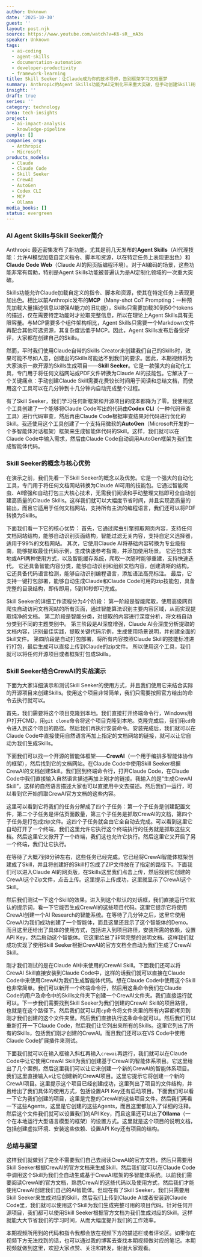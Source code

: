 ```yaml
---
author: Unknown
date: '2025-10-30'
guest: ''
layout: post.njk
source: https://www.youtube.com/watch?v=K6-sR__mA3s
speaker: Unknown
tags:
  - ai-coding
  - agent-skills
  - documentation-automation
  - developer-productivity
  - framework-learning
title: Skill Seeker：让Claude成为你的技术导师，告别框架学习文档噩梦
summary: Anthropic的Agent Skills功能为AI定制化带来重大突破，但手动创建Skill耗时费力。本视频介绍开源工具Skill Seeker，它能自动化将任何文档、网站或PDF转换为Claude AI的技能包。通过智能爬虫、AI增强和自动打包，Skill Seeker大幅降低学习新框架和开源项目的成本，实现高质量的技能输出，并演示了如何利用它为CrewAI和AutoGen框架生成智能体代码。
insight: ''
draft: true
series: ''
category: technology
area: tech-insights
project:
  - ai-impact-analysis
  - knowledge-pipeline
people: []
companies_orgs:
  - Anthropic
  - Microsoft
products_models:
  - Claude
  - Claude Code
  - Skill Seeker
  - CrewAI
  - AutoGen
  - Codex CLI
  - MCP
  - Ollama
media_books: []
status: evergreen
---
```

### AI Agent Skills与Skill Seeker简介

Anthropic 最近密集发布了新功能，尤其是前几天发布的**Agent Skills**（AI代理技能：允许AI模型加载自定义指令、脚本和资源，以在特定任务上表现更出色）和**Claude Code Web**（Claude AI的网页版编程环境）。对于AI编码的场景，这些功能非常有帮助，特别是Agent Skills功能被普遍认为是AI定制化领域的一次重大突破。

Skills功能允许Claude加载自定义的指令、脚本和资源，使其在特定任务上表现更加出色。相比以前Anthropic发布的**MCP**（Many-shot CoT Prompting：一种预先加载大量描述信息以增强AI能力的旧功能），Skills只需要加载30到50个tokens的描述，仅在需要特定功能时才拉取完整信息，所以在理论上Agent Skills具有无限容量。与MCP需要多个组件架构相比，Agent Skills只需要一个Markdown文件再配合其他可选资源，其复杂度远低于MCP。因此，Agent Skills发布后备受好评，大家都在创建自己的Skills。

然而，平时我们使用Claude自带的Skills Creator来创建我们自己的Skills时，效果可能不尽如人意，创建出的Skills可能达不到我们的要求。因此，本期视频将为大家演示一款开源的Skills生成项目——**Skill Seeker**。它是一款强大的自动化工具，专门用于将任何文档网站或PDF文件转换为Claude AI的技能包。它解决了一个关键痛点：手动创建Claude Skill需要花费较长时间用于阅读和总结文档，而使用这个工具可以在几分钟到十几分钟内自动完成整个过程。

有了Skill Seeker，我们学习任何新框架和开源项目的成本都降为了零。我使用这个工具创建了一个能够将Claude Code写出的代码由**Codex CLI**（一种代码审查工具）进行代码审查，然后再由Claude Code根据审查结果对代码进行优化的Skill。我还使用这个工具创建了一个支持用微软的**AutoGen**（Microsoft开发的一个多智能体对话框架）框架来生成智能体代码的Skill。这样，我们就可以在Claude Code中输入需求，然后由Claude Code自动调用AutoGen框架为我们生成智能体代码。

### Skill Seeker的概念与核心优势

在演示之前，我们先看一下Skill Seeker的概念以及优势。它是一个强大的自动化工具，专门用于将任何文档网站转换为Claude AI可用的技能包。它通过智能爬虫、AI增强和自动打包三大核心技术，无需我们阅读和手动整理文档即可全自动创建高质量的Claude Skills。这样我们就可以大幅度节省时间，并且实现高质量的输出，而且它适用于任何文档网站，支持所有主流的编程语言，我们还可以将PDF转换为Skills。

下面我们看一下它的核心优势：
首先，它通过爬虫引擎抓取网页内容，支持任何文档网站结构，能够自动识别页面结构，智能过滤无关内容，支持自定义选择器，适用于99%的文档网站。
其次，它使用Claude AI将基础内容转换为专业级指南，能够提取最佳代码示例，生成快速参考指南，并添加使用场景。
它还包含本地或API两种使用方式，以及智能缓存系统，爬取一次随时能够重建，支持快速迭代。
它还具备智能内容分类，能够自动识别和组织文档内容，创建清晰的结构。
它还具备代码语言检测，能够自动识别编程语言，添加语法高亮标注。
最后，它支持一键打包部署，能够自动生成Claude和Claude Code可用的zip技能包，具备完整的目录结构，即传即用，5到10秒即可完成。

Skill Seeker的详细工作流程分为4个阶段：
第一阶段是智能爬取，使用高级网页爬虫自动访问文档网站的所有页面，通过智能算法识别主要内容区域，从而实现提取纯净的文档。
第二阶段是智能分类，对提取的内容进行深度分析，将文档自动分类到不同的主题类别中。
第三阶段是AI深度增强，Claude AI会深度分析提取的文档内容，识别最佳实践，提取关键代码示例，生成使用场景说明，并创建全面的Skill文件。
第四阶段是自动打包部署，将所有内容按照Claude Skill的技能标准进行打包，最后生成可以直接上传到Claude的zip文件。
所以使用这个工具，我们就可以将任何开源项目或者框架打包成Skills。

### Skill Seeker结合CrewAI的实战演示

下面为大家详细演示和测试Skill Seeker的使用方式，并且我们使用它来结合实际的开源项目来创建Skills。使用这个项目非常简单，我们只需要按照官方给出的命令去执行就可以。

首先，我们需要将这个项目克隆到本地。我们直接打开终端命令行，Windows用户打开CMD，用`git clone`命令将这个项目克隆到本地。克隆完成后，我们用`cd`命令进入到这个项目的路径。然后我们再执行安装命令。安装完成后，我们就可以在Claude Code中直接使用自然语言再加上指定的文档网站的链接，就可以让它自动为我们生成Skills。

下面我们可以找一个开源的智能体框架——**CrewAI**（一个用于编排多智能体协作的框架），然后找到它的文档网站。在Claude Code中使用Skill Seeker根据CrewAI的文档创建Skill。我们回到终端命令行，打开Claude Code，在Claude Code中我们直接输入自然语言描述再加上刚才的链接。我输入的是“生成CrewAI Skill”，这样的自然语言描述大家也可以直接用中文去描述。然后我们一运行，可以看到它开始抓取CrewAI官方文档的这些内容。

这里可以看到它将我们的任务分解成了四个子任务：第一个子任务是创建配置文件，第二个子任务是评估页面数量，第三个子任务是抓取CrewAI的文档，第四个子任务是打包成zip文件。这四个子任务就会由它全自动去完成。可以看到这里它自动打开了一个终端，我们这里允许它执行这个终端执行的任务就是抓取这些文档。然后这里它又掀开了一个终端，我们这也允许它执行。然后这里它又开启了另一个终端，我们让它执行。

在等待了大概7到8分钟左右，这些任务已经完成。它已经将CrewAI智能体框架创建成了Skill，并且将创建好的Skill打包成了ZIP文件放在了指定的路径下。下面我们可以进入Claude AI的网页版，在Skills这里我们点击上传，然后找到它创建的CrewAI这个Zip文件，点击上传。这里提示上传成功，这里就显示了CrewAI这个Skill。

然后我们测试一下这个Skill的效果。进入到这个默认的对话框，我们直接运行它默认的提示词，看一下它能否生成CrewAI的这些项目代码。这里它提示它将使用CrewAI创建一个AI Research的智能系统。在等待了几分钟之后，这里它使用CrewAI为我们成功创建了一个智能体，而且这里还显示了这个智能体的Demo。而且这里还给出了具体的使用方式，包括进入到项目路径，安装所需的依赖，设置API Key，然后启动这个智能体。它这里给出了非常完整的说明文档。这样我们就成功实现了使用Skill Seeker根据CrewAI的官方文档全自动为我们生成了CrewAI Skill。

刚才我们测试的是在Claude AI中来使用的CrewAI Skill。下面我们还可以将CrewAI Skill直接安装到Claude Code中，这样的话我们就可以直接在Claude Code中来使用CrewAI为我们生成智能体代码。想在Claude Code中使用这个Skill也非常简单。我们可以新开一个终端命令行，然后用这条命令我们在Claude Code的用户及命令中的Skills文件夹下创建一个CrewAI文件夹。我们直接运行就可以。下一步我们需要找到Skill Seeker为我们创建的CrewAI Skill的项目路径，也就是在这个路径下。然后我们就可以用`cp`命令将文件夹里的所有内容都拷贝到刚才我们创建的这个文件夹里。然后我们直接执行这条命令就可以。然后我们可以重新打开一下Claude Code，然后我们让它列出来所有的Skills。这里它列出了所有的Skills，包括我们刚才创建的CrewAI。而且我们还可以在VS Code中使用Claude Code扩展插件来测试。

下面我们就可以在输入框输入斜杠再输入`crewai`再运行，我们就可以在Claude Code中让它使用CrewAI Skill为我们创建基于CrewAI的智能体系项目。它这里给出了几个案例，然后这里我们可以让它来创建一个新的CrewAI的智能体系项目。我们这里直接输入`e`让它创建新的CrewAI项目。这里它提示它将创建一个新的CrewAI项目。这里提示这个项目已经创建成功，这里列出了项目的文件结构，并且给出了我们具体的使用方式，包括设置API Key还有启动项目。下面我们可以看一下它为我们创建的项目，这里是完整的CrewAI的这些项目文件。然后我们再看一下这些Agents，这里是它创建的这些Agents，而且这里都加入了详细的注释。然后这个文件我们就可以设置我们的API Key，而且这里还可以出了**Ollama**（一个在本地运行大型语言模型的框架）的设置方式。这里就是这个项目的说明文档，包括创建虚拟环境、安装这些依赖、设置API Key还有项目的结构。

### 总结与展望

这样我们就做到了完全不需要我们自己去阅读CrewAI的官方文档，然后只需要用Skill Seeker根据CrewAI的官方文档来生成Skill，然后我们就可以在Claude Code中调用这个Skill为我们全自动生成基于CrewAI框架的多智能体系统。以前我们需要阅读CrewAI的官方文档，熟悉CrewAI的这些代码以及使用方式，然后我们才能使用CrewAI创建我们自己的AI智能体。但现在有了Skill Seeker，我们只需要用Skill Seeker来生成对应的Skill，然后我们上传到Claude AI或者安装到Claude Code里，我们就可以使用这个Skill为我们生成完整可用的项目代码。针对任何开源项目，我们都可以使用Skill Seeker根据官方文档为我们生成对应的Skill。这样就能大大节省我们的学习时间，从而大幅度提升我们的工作效率。

本期视频所用到的代码和指令我都会放在视频下方的描述栏或者评论区。如果你在视频下方无法找到的话，也可以通过我的博客去查找本期视频做对应的笔记。本期视频就做到这里，欢迎大家点赞、关注和转发，谢谢大家观看。